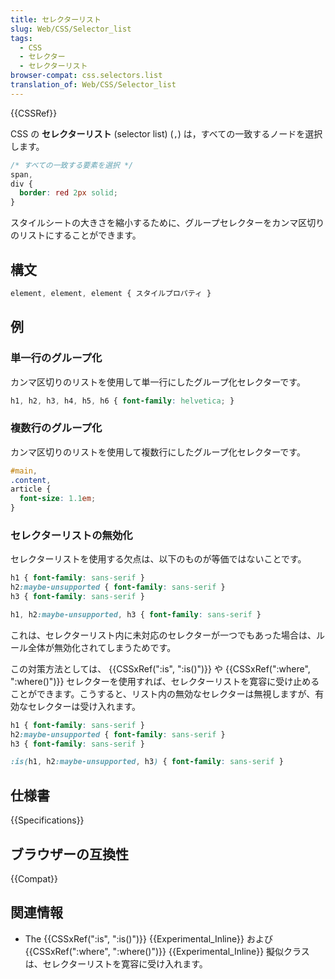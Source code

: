 ```yaml
---
title: セレクターリスト
slug: Web/CSS/Selector_list
tags:
  - CSS
  - セレクター
  - セレクターリスト
browser-compat: css.selectors.list
translation_of: Web/CSS/Selector_list
---
```

{{CSSRef}}

CSS の **セレクターリスト** (selector list) (`,`) は，すべての一致するノードを選択します。

```css
/* すべての一致する要素を選択 */
span,
div {
  border: red 2px solid;
}
```

スタイルシートの大きさを縮小するために、グループセレクターをカンマ区切りのリストにすることができます。

## 構文

```css
element, element, element { スタイルプロパティ }
```

## 例

### 単一行のグループ化

カンマ区切りのリストを使用して単一行にしたグループ化セレクターです。

```css
h1, h2, h3, h4, h5, h6 { font-family: helvetica; }
```

### 複数行のグループ化

カンマ区切りのリストを使用して複数行にしたグループ化セレクターです。

```css
#main,
.content,
article {
  font-size: 1.1em;
}
```

### セレクターリストの無効化

セレクターリストを使用する欠点は、以下のものが等価ではないことです。

```css
h1 { font-family: sans-serif }
h2:maybe-unsupported { font-family: sans-serif }
h3 { font-family: sans-serif }
```

```css
h1, h2:maybe-unsupported, h3 { font-family: sans-serif }
```

これは、セレクターリスト内に未対応のセレクターが一つでもあった場合は、ルール全体が無効化されてしまうためです。

この対策方法としては、 {{CSSxRef(":is", ":is()")}} や {{CSSxRef(":where", ":where()")}} セレクターを使用すれば、セレクターリストを寛容に受け止めることができます。こうすると、リスト内の無効なセレクターは無視しますが、有効なセレクターは受け入れます。

```css
h1 { font-family: sans-serif }
h2:maybe-unsupported { font-family: sans-serif }
h3 { font-family: sans-serif }
```

```css
:is(h1, h2:maybe-unsupported, h3) { font-family: sans-serif }
```

## 仕様書

{{Specifications}}

## ブラウザーの互換性

{{Compat}}

## 関連情報

- The {{CSSxRef(":is", ":is()")}} {{Experimental_Inline}} および {{CSSxRef(":where", ":where()")}} {{Experimental_Inline}} 擬似クラスは、セレクターリストを寛容に受け入れます。
